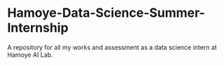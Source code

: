 # Hamoye-Data-Science-Summer-Internship
A repository for all my works and assessment as a data science intern at Hamoye AI Lab.
